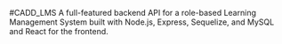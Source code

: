  #CADD_LMS
A full-featured backend API for a role-based Learning Management System built with Node.js, Express, Sequelize, and MySQL and React for the frontend.

